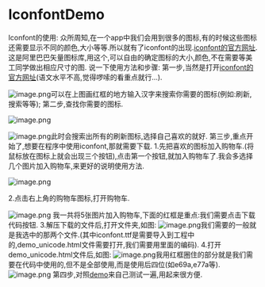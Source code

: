 # IconfontDemo

Iconfont的使用:
众所周知,在一个app中我们会用到很多的图标,有的时候这些图标还需要显示不同的颜色,大小等等.所以就有了iconfont的出现.[iconfont的官方网址](http://www.iconfont.cn/).这是阿里巴巴矢量图标库,用这个,可以自由的确定图标的大小,颜色,不在需要等美工同学做出相应尺寸的图.
说一下使用方法和步骤:
第一步,当然是打开[iconfont的官方网址](http://www.iconfont.cn/)(语文水平不高,觉得啰嗦的看重点就行...).

![image.png](http://upload-images.jianshu.io/upload_images/1243653-2add8a7cbb35ccca.png?imageMogr2/auto-orient/strip%7CimageView2/2/w/1240)可以在上图画红框的地方输入汉字来搜索你需要的图标(例如:刷新,搜索等等);
第二步,查找你需要的图标.

![image.png](http://upload-images.jianshu.io/upload_images/1243653-998a7024ab2fb538.png?imageMogr2/auto-orient/strip%7CimageView2/2/w/1240)

![image.png](http://upload-images.jianshu.io/upload_images/1243653-f9d08e726ab5476b.png?imageMogr2/auto-orient/strip%7CimageView2/2/w/1240)此时会搜索出所有的刷新图标,选择自己喜欢的就好.
第三步,重点开始了,想要在程序中使用iconfont,那就需要下载.
  1.先把喜欢的图标加入购物车.(将鼠标放在图标上就会出现三个按钮),点击第一个按钮,就加入购物车了.我会多选择几个图片加入购物车,来更好的说明使用方法.

![image.png](http://upload-images.jianshu.io/upload_images/1243653-4efca94eddd49b23.png?imageMogr2/auto-orient/strip%7CimageView2/2/w/1240)

2.点击右上角的购物车图标,打开购物车.

![image.png](http://upload-images.jianshu.io/upload_images/1243653-42750b57972b4115.png?imageMogr2/auto-orient/strip%7CimageView2/2/w/1240)
我一共将5张图片加入购物车,下面的红框是重点:我们需要点击下载代码按钮.
3.解压下载的文件后,打开文件夹,如图:
![image.png](http://upload-images.jianshu.io/upload_images/1243653-c7fbf15ac976e5b2.png?imageMogr2/auto-orient/strip%7CimageView2/2/w/1240)我们需要的一般就是我选中的那两个文件.(其中iconfont.ttf是需要导入到工程中的,demo_unicode.html文件需要打开,我们需要用里面的编码).
4.打开demo_unicode.html文件后,如图:
![image.png](http://upload-images.jianshu.io/upload_images/1243653-5b17eadfba98e0af.png?imageMogr2/auto-orient/strip%7CimageView2/2/w/1240)我用红框圈住的部分就是我们需要在代码中使用的,但不是全部使用,而是使用后四位(如e69a,e77a等).
![image.png](http://upload-images.jianshu.io/upload_images/1243653-37918d3225ac039b.png?imageMogr2/auto-orient/strip%7CimageView2/2/w/1240)
第四步,对照[demo](https://github.com/ZSyingyu/IconfontDemo)来自己测试一遍,用起来很方便.
